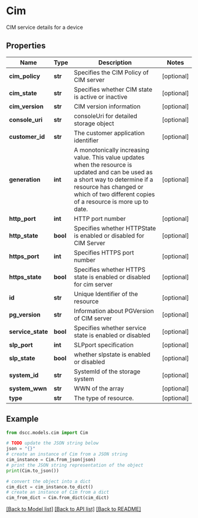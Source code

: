 # Cim

CIM service details for a device

## Properties

Name | Type | Description | Notes
------------ | ------------- | ------------- | -------------
**cim_policy** | **str** | Specifies the CIM Policy of CIM server | [optional] 
**cim_state** | **str** | Specifies whether CIM state is active or inactive | [optional] 
**cim_version** | **str** | CIM version information | [optional] 
**console_uri** | **str** | consoleUri for detailed storage object | [optional] 
**customer_id** | **str** | The customer application identifier | [optional] 
**generation** | **int** | A monotonically increasing value. This value updates when the resource is updated and can be used as a short way to determine if a resource has changed or which of two different copies of a resource is more up to date. | [optional] 
**http_port** | **int** | HTTP port number | [optional] 
**http_state** | **bool** | Specifies whether HTTPState is enabled or disabled for CIM Server | [optional] 
**https_port** | **int** | Specifies HTTPS port number | [optional] 
**https_state** | **bool** | Specifies whether HTTPS state is enabled or disabled for cim server | [optional] 
**id** | **str** | Unique Identifier of the resource | [optional] 
**pg_version** | **str** | Information about PGVersion of CIM server | [optional] 
**service_state** | **bool** | Specifies whether service state is enabled or disabled | [optional] 
**slp_port** | **int** | SLPport specification | [optional] 
**slp_state** | **bool** | whether slpstate is enabled or disabled | [optional] 
**system_id** | **str** | SystemId of the storage system | [optional] 
**system_wwn** | **str** | WWN of the array | [optional] 
**type** | **str** | The type of resource. | [optional] 

## Example

```python
from dscc.models.cim import Cim

# TODO update the JSON string below
json = "{}"
# create an instance of Cim from a JSON string
cim_instance = Cim.from_json(json)
# print the JSON string representation of the object
print(Cim.to_json())

# convert the object into a dict
cim_dict = cim_instance.to_dict()
# create an instance of Cim from a dict
cim_from_dict = Cim.from_dict(cim_dict)
```
[[Back to Model list]](../README.md#documentation-for-models) [[Back to API list]](../README.md#documentation-for-api-endpoints) [[Back to README]](../README.md)


